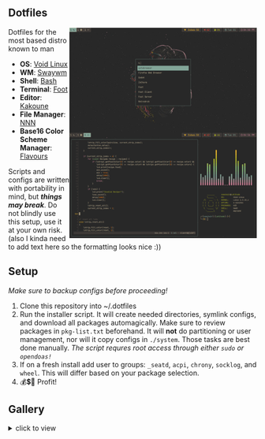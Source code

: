 ## Dotfiles
<img src="https://raw.githubusercontent.com/Newchair2644/dotfiles/master/screenshots/gruvbox-dark-medium.png" alt="img" align="right" width="380px">

Dotfiles for the most based distro known to man

- **OS**: [Void Linux](https://voidlinux.org)
- **WM**: [Swaywm](https://github.com/swaywm/sway)
- **Shell**: [Bash](https://git.savannah.gnu.org/git/bash.git)
- **Terminal**: [Foot](https://codeberg.org/dnkl/foot)
- **Editor**: [Kakoune](https://kakoune.org)
- **File Manager**: [NNN](https://github.com/jarun/nnn)
- **Base16 Color Scheme Manager**: [Flavours](https://www.nordtheme.com)

Scripts and configs are written with portability in mind, but ***things may break***. Do not blindly use this setup, use it at your own risk. (also I kinda need to add text here so the formatting looks nice :))

## Setup
*Make sure to backup configs before proceeding!*
1. Clone this repository into ~/.dotfiles
2. Run the installer script. It will create needed directories, symlink configs, and download all packages automagically. Make sure to review packages in `pkg-list.txt` beforehand. It will **not** do partitioning or user management, nor will it copy configs in `./system`. Those tasks are best done manually.
   *The script requres root access through either `sudo` or `opendoas!`*
3. If on a fresh install add user to groups: `_seatd`, `acpi`, `chrony`, `socklog`, and `wheel`. This will differ based on your package selection.
4. 💰💲💸 Profit!

## Gallery
<details>

<summary>click to view</summary>
<img src="https://raw.githubusercontent.com/Newchair2644/dotfiles/master/screenshots/catppuccin.png" alt="img" align="center" width="900px">

<img src="https://raw.githubusercontent.com/Newchair2644/dotfiles/master/screenshots/gruvbox-dark-medium.png" alt="img" align="center" width="900px">

<img src="https://raw.githubusercontent.com/Newchair2644/dotfiles/master/screenshots/paradise.png" alt="img" align="center" width="900px">

<img src="https://raw.githubusercontent.com/Newchair2644/dotfiles/master/screenshots/gallery-01.png" alt="img" align="center" width="900px">

<img src="https://raw.githubusercontent.com/Newchair2644/dotfiles/master/screenshots/gallery-02.png" alt="img" align="center" width="900px">
</details>
